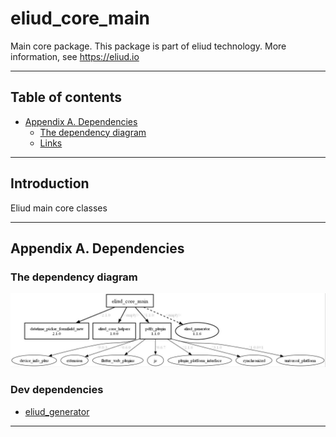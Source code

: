 # eliud_core_main

Main core package. 
This package is part of eliud technology. More information, see https://eliud.io

---

## Table of contents

<!-- toc -->

- [Appendix A. Dependencies](#appendix-a-dependencies)
  * [The dependency diagram](#the-dependency-diagram)
  * [Links](#links-)

<!-- tocstop -->

---

## Introduction

Eliud main core classes 

---

## Appendix A. Dependencies

### The dependency diagram

![Dependency diagram](https://github.com/eliudio/eliud_core_main/raw/main/depends.jpg)

<!-- dependencies -->

### Dev dependencies
- [eliud_generator](https://pub.dev/packages/eliud_generator)

<!-- dependenciesstop -->

---
